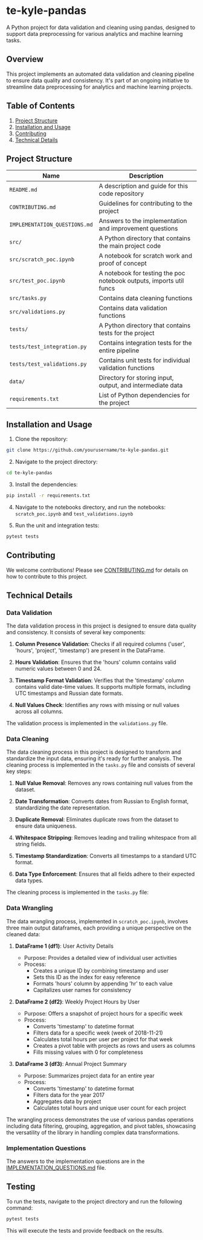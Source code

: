 # te-kyle-pandas

A Python project for data validation and cleaning using pandas, designed to support data preprocessing for various analytics and machine learning tasks.

## Overview

This project implements an automated data validation and cleaning pipeline to ensure data quality and consistency. It's part of an ongoing initiative to streamline data preprocessing for analytics and machine learning projects.

## Table of Contents

1. [Project Structure](#project-structure)
2. [Installation and Usage](#installation-and-usage)
3. [Contributing](#contributing)
4. [Technical Details](#technical-details)

## Project Structure

| Name                          | Description                                                            |
| ----------------------------- | ---------------------------------------------------------------------- |
| `README.md`                   | A description and guide for this code repository                       |
| `CONTRIBUTING.md`             | Guidelines for contributing to the project                             |
| `IMPLEMENTATION_QUESTIONS.md` | Answers to the implementation and improvement questions                |
| `src/`                        | A Python directory that contains the main project code                 |
| `src/scratch_poc.ipynb`       | A notebook for scratch work and proof of concept                       |
| `src/test_poc.ipynb`          | A notebook for testing the poc notebook outputs, imports util funcs    |
| `src/tasks.py`                | Contains data cleaning functions                                       |
| `src/validations.py`          | Contains data validation functions                                     |
| `tests/`                      | A Python directory that contains tests for the project                 |
| `tests/test_integration.py`   | Contains integration tests for the entire pipeline                     |
| `tests/test_validations.py`   | Contains unit tests for individual validation functions                |
| `data/`                       | Directory for storing input, output, and intermediate data             |
| `requirements.txt`            | List of Python dependencies for the project                            |

## Installation and Usage

1. Clone the repository:

```bash
git clone https://github.com/yourusername/te-kyle-pandas.git
```

2. Navigate to the project directory:

```bash
cd te-kyle-pandas
```

3. Install the dependencies:

```bash
pip install -r requirements.txt
```

4. Navigate to the notebooks directory, and run the notebooks:
`scratch_poc.ipynb` and `test_validations.ipynb`

5. Run the unit and integration tests:

```bash
pytest tests
```

## Contributing

We welcome contributions! Please see [CONTRIBUTING.md](CONTRIBUTING.md) for details on how to contribute to this project.


## Technical Details

### Data Validation

The data validation process in this project is designed to ensure data quality and consistency. It consists of several key components:

1. **Column Presence Validation**: 
   Checks if all required columns ('user', 'hours', 'project', 'timestamp') are present in the DataFrame.

2. **Hours Validation**: 
   Ensures that the 'hours' column contains valid numeric values between 0 and 24.

3. **Timestamp Format Validation**: 
   Verifies that the 'timestamp' column contains valid date-time values. It supports multiple formats, including UTC timestamps and Russian date formats.

4. **Null Values Check**: 
   Identifies any rows with missing or null values across all columns.

The validation process is implemented in the `validations.py` file.

### Data Cleaning

The data cleaning process in this project is designed to transform and standardize the input data, ensuring it's ready for further analysis. The cleaning process is implemented in the `tasks.py` file and consists of several key steps:

1. **Null Value Removal**: 
   Removes any rows containing null values from the dataset.

2. **Date Transformation**: 
   Converts dates from Russian to English format, standardizing the date representation.

3. **Duplicate Removal**: 
   Eliminates duplicate rows from the dataset to ensure data uniqueness.

4. **Whitespace Stripping**: 
   Removes leading and trailing whitespace from all string fields.

5. **Timestamp Standardization**: 
   Converts all timestamps to a standard UTC format.

6. **Data Type Enforcement**: 
   Ensures that all fields adhere to their expected data types.

The cleaning process is implemented in the `tasks.py` file:

### Data Wrangling

The data wrangling process, implemented in `scratch_poc.ipynb`, involves three main output dataframes, each providing a unique perspective on the cleaned data:

1. **DataFrame 1 (df1)**: User Activity Details
   - Purpose: Provides a detailed view of individual user activities
   - Process:
     - Creates a unique ID by combining timestamp and user
     - Sets this ID as the index for easy reference
     - Formats 'hours' column by appending 'hr' to each value
     - Capitalizes user names for consistency

2. **DataFrame 2 (df2)**: Weekly Project Hours by User
   - Purpose: Offers a snapshot of project hours for a specific week
   - Process:
     - Converts 'timestamp' to datetime format
     - Filters data for a specific week (week of 2018-11-21)
     - Calculates total hours per user per project for that week
     - Creates a pivot table with projects as rows and users as columns
     - Fills missing values with 0 for completeness

3. **DataFrame 3 (df3)**: Annual Project Summary
   - Purpose: Summarizes project data for an entire year
   - Process:
     - Converts 'timestamp' to datetime format
     - Filters data for the year 2017
     - Aggregates data by project
     - Calculates total hours and unique user count for each project

The wrangling process demonstrates the use of various pandas operations including data filtering, grouping, aggregation, and pivot tables, showcasing the versatility of the library in handling complex data transformations.

### Implementation Questions

The answers to the implementation questions are in the [IMPLEMENTATION_QUESTIONS.md](IMPLEMENTATION_QUESTIONS.md) file.

## Testing 

To run the tests, navigate to the project directory and run the following command:

```bash
pytest tests
```

This will execute the tests and provide feedback on the results.